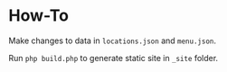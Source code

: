 # How-To

Make changes to data in `locations.json` and `menu.json`.

Run `php build.php` to generate static site in `_site` folder.